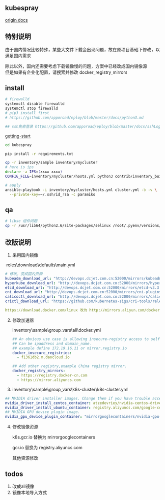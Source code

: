 ## kubespray

[origin docs](./README.origin.md)

## 特别说明

由于国内情况比较特殊，某些大文件下载会出现问题，故在原项目基础下修改，以满足国内需求  

除此以外，国内还需要考虑下载镜像慢的问题，方案中已经改成国内镜像源  
但是如果有企业化配置，请搜索并修改 docker_registry_mirrors


## install
```bash
# firewalld
systemctl disable firewalld
systemctl stop firewalld
# pip3 install first  
# https://github.com/apporoad/eploy/blob/master/docs/python3.md

## ssh免密登录 https://github.com/apporoad/eploy/blob/master/docs/sshLogin.md


```
[getting-start](https://github.com/hyd-raiders/kubespray/blob/master/docs/getting-started.md)

```bash
cd kubespray

pip install -r requirements.txt

cp -r inventory/sample inventory/mycluster
# here is ips 
declare -a IPS=(xxxx xxxx)
CONFIG_FILE=inventory/mycluster/hosts.yml python3 contrib/inventory_builder/inventory.py ${IPS[@]}

# apply
ansible-playbook -i inventory/mycluster/hosts.yml cluster.yml -b -v \
  --private-key=~/.ssh/id_rsa -c paramiko
```




## qa

```bash
# libse 组件问题
cp -r /usr/lib64/python2.6/site-packages/selinux /root/.pyenv/versions/2.7.14/lib/python2.7/site-packages/
```





## 改版说明

1. 采用国内镜像

​      roles\download\defaults\main.yml

```yaml
# 修改，变成国内资源
kubeadm_download_url: "http://devops.dcjet.com.cn:52000/mirrors/kubeadm"
hyperkube_download_url: "http://devops.dcjet.com.cn:52000/mirrors/hyperkube"
etcd_download_url: "http://devops.dcjet.com.cn:52000/mirrors/etcd-v3.3.10-linux-amd64.tar.gz"
cni_download_url: "http://devops.dcjet.com.cn:52000/mirrors/cni-plugins-linux-amd64-v0.8.1.tgz"
calicoctl_download_url: "http://devops.dcjet.com.cn:52000/mirrors/calicoctl-linux-amd64"
crictl_download_url: "https://github.com/kubernetes-sigs/cri-tools/releases/download/v1.14.0/crictl-v1.14.0-{{ ansible_system | lower }}-amd64.tar.gz"

https://download.docker.com/linux 改为 http://mirrors.aliyun.com/docker-ce/linux
```



2. 修改加速器

   inventory\sample\group_vars\all\docker.yml

   ```yaml
   ## An obvious use case is allowing insecure-registry access to self hosted registries.
   ## Can be ipaddress and domain_name.
   ## example define 172.19.16.11 or mirror.registry.io
   docker_insecure_registries:
     - f1361db2.m.daocloud.io
   
   ## Add other registry,example China registry mirror.
   docker_registry_mirrors:
     - https://registry.docker-cn.com
     - https://mirror.aliyuncs.com
   ```

3.  inventory\sample\group_vars\k8s-cluster\k8s-cluster.yml

   ```yaml
## NVIDIA driver installer images. Change them if you have trouble accessing gcr.io.
   nvidia_driver_install_centos_container: atzedevries/nvidia-centos-driver-installer:2
   nvidia_driver_install_ubuntu_container: registry.aliyuncs.com/google-containers/ubuntu-nvidia-driver-installer@sha256:7df76a0f0a17294e86f691c81de6bbb7c04a1b4b3d4ea4e7e2cccdc42e1f6d63
   ## NVIDIA GPU device plugin image.
   nvidia_gpu_device_plugin_container: "mirrorgooglecontainers/nvidia-gpu-device-plugin@sha256:0842734032018be107fa2490c98156992911e3e1f2a21e059ff0105b07dd8e9e"
   
   ```
   
   
   
4. 修改镜像资源

   k8s.gcr.io  替换为 mirrorgooglecontainers

   gcr.io  替换为 registry.aliyuncs.com

   其他资源修改

## todos

1. 改成ali镜像
2. 镜像本地导入方式
